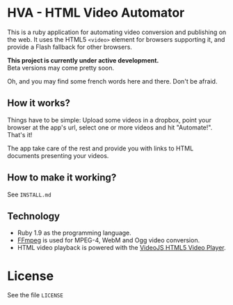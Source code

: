 # HVA - HTML Video Automator

This is a ruby application for automating video conversion and publishing on the web. It uses the HTML5 `<video>` element for browsers supporting it, and provide a Flash fallback for other browsers.

**This project is currently under active development.**  
Beta versions may come pretty soon.

Oh, and you may find some french words here and there. Don't be afraid.

## How it works?

Things have to be simple: Upload some videos in a dropbox, point your browser at the app's url, select one or more videos and hit "Automate!". That's it!

The app take care of the rest and provide you with links to HTML documents presenting your videos.

## How to make it working?

See `INSTALL.md`

## Technology

- Ruby 1.9 as the programming language.
- [FFmpeg](http://ffmpeg.org/) is used for MPEG-4, WebM and Ogg video conversion.
- HTML video playback is powered with the [VideoJS HTML5 Video Player](http://videojs.com/).

# License

See the file `LICENSE`
